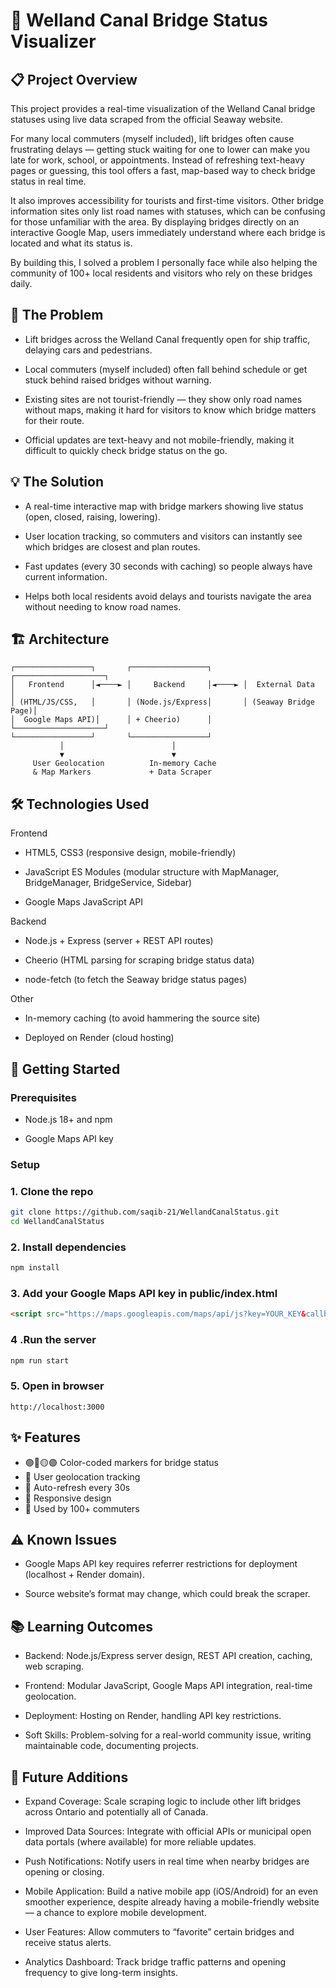 # 🌉 Welland Canal Bridge Status Visualizer  
## 📋 Project Overview  
This project provides a real-time visualization of the Welland Canal bridge statuses using live data scraped from the official Seaway website.

For many local commuters (myself included), lift bridges often cause frustrating delays — getting stuck waiting for one to lower can make you late for work, school, or appointments. Instead of refreshing text-heavy pages or guessing, this tool offers a fast, map-based way to check bridge status in real time.

It also improves accessibility for tourists and first-time visitors. Other bridge information sites only list road names with statuses, which can be confusing for those unfamiliar with the area. By displaying bridges directly on an interactive Google Map, users immediately understand where each bridge is located and what its status is.

By building this, I solved a problem I personally face while also helping the community of 100+ local residents and visitors who rely on these bridges daily.

## 🎯 The Problem  

- Lift bridges across the Welland Canal frequently open for ship traffic, delaying cars and pedestrians.

- Local commuters (myself included) often fall behind schedule or get stuck behind raised bridges without warning.

- Existing sites are not tourist-friendly — they show only road names without maps, making it hard for visitors to know which bridge matters for their route.

- Official updates are text-heavy and not mobile-friendly, making it difficult to quickly check bridge status on the go.

## 💡 The Solution

- A real-time interactive map with bridge markers showing live status (open, closed, raising, lowering).

- User location tracking, so commuters and visitors can instantly see which bridges are closest and plan routes.

- Fast updates (every 30 seconds with caching) so people always have current information.

- Helps both local residents avoid delays and tourists navigate the area without needing to know road names.

## 🏗️ Architecture

```text
┌─────────────────┐       ┌─────────────────┐       ┌────────────────────┐
│   Frontend      │◄────► │     Backend     │◄────► │  External Data     │
│ (HTML/JS/CSS,   │       │ (Node.js/Express│       │ (Seaway Bridge Page)│
│  Google Maps API)│      │ + Cheerio)      │       └────────────────────┘
└─────────────────┘       └─────────────────┘
           │                        │
           ▼                        ▼
     User Geolocation          In-memory Cache
     & Map Markers             + Data Scraper
```

## 🛠️ Technologies Used

Frontend

- HTML5, CSS3 (responsive design, mobile-friendly)

- JavaScript ES Modules (modular structure with MapManager, BridgeManager, BridgeService, Sidebar)

- Google Maps JavaScript API

Backend

- Node.js + Express (server + REST API routes)

- Cheerio (HTML parsing for scraping bridge status data)

- node-fetch (to fetch the Seaway bridge status pages)

Other

- In-memory caching (to avoid hammering the source site)

- Deployed on Render (cloud hosting)

## 🚀 Getting Started
### Prerequisites

- Node.js 18+ and npm

- Google Maps API key

### Setup

### 1. Clone the repo

```bash
git clone https://github.com/saqib-21/WellandCanalStatus.git
cd WellandCanalStatus
```

### 2. Install dependencies

```bash
npm install
```

### 3. Add your Google Maps API key in public/index.html
```html
<script src="https://maps.googleapis.com/maps/api/js?key=YOUR_KEY&callback=initMap" defer></script>
```

### 4 .Run the server
```bash
npm run start
```

### 5. Open in browser 
```text
http://localhost:3000
```

## ✨ Features

- 🟢🔴🟡🟣 Color-coded markers for bridge status  
- 📍 User geolocation tracking  
- 🔄 Auto-refresh every 30s  
- 📱 Responsive design  
- 👥 Used by 100+ commuters  

## ⚠️ Known Issues

- Google Maps API key requires referrer restrictions for deployment (localhost + Render domain).

- Source website’s format may change, which could break the scraper.

## 📚 Learning Outcomes

- Backend: Node.js/Express server design, REST API creation, caching, web scraping.

- Frontend: Modular JavaScript, Google Maps API integration, real-time geolocation.

- Deployment: Hosting on Render, handling API key restrictions.

- Soft Skills: Problem-solving for a real-world community issue, writing maintainable code, documenting projects.

## 🔮 Future Additions

- Expand Coverage: Scale scraping logic to include other lift bridges across Ontario and potentially all of Canada.

- Improved Data Sources: Integrate with official APIs or municipal open data portals (where available) for more reliable updates.

- Push Notifications: Notify users in real time when nearby bridges are opening or closing.

- Mobile Application: Build a native mobile app (iOS/Android) for an even smoother experience, despite already having a mobile-friendly website — a chance to explore mobile development.

- User Features: Allow commuters to “favorite” certain bridges and receive status alerts.

- Analytics Dashboard: Track bridge traffic patterns and opening frequency to give long-term insights.
